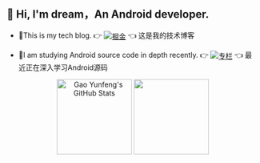 ## 👋 Hi, I'm dream，An Android developer.

- 📝This is my tech blog. 👉 [<img align="center" src="https://img.shields.io/badge/掘金-9cf" alt="掘金" />](https://juejin.cn/user/501033033793543/posts) 👈 这是我的技术博客 

- 📖I am studying Android source code in depth recently. 👉 [<img align="center" src="https://img.shields.io/badge/专栏-9cf" alt="专栏" />](https://juejin.cn/column/7049277850855145509) 👈 最近正在深入学习Android源码

<div align="center">
  <img align="center" height="150px" src="https://github-readme-stats.vercel.app/api?username=dreamgyf&theme=ayu-mirage&show_icons=true" alt="Gao Yunfeng's GitHub Stats"/>
  <img align="center" height="150px" src="https://github-readme-stats.vercel.app/api/top-langs/?username=dreamgyf&layout=compact&theme=ayu-mirage" />
</div>

